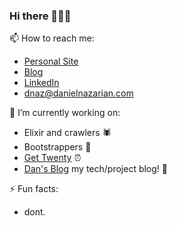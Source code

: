 ### Hi there 🐧🥸👹

📫 How to reach me:
- [Personal Site](https://danielnazarian.com)
- [Blog](https://blog.danielnazarian.com/blog)
- [LinkedIn](https://www.linkedin.com/in/daniel-nazarian)
- <dnaz@danielnazarian.com>

🔭 I’m currently working on:
- Elixir and crawlers 🕷
- Bootstrappers 🥾
- [Get Twenty](https://www.gettwenty.com) ⏰
- [Dan's Blog](https://blog.danielnazarian.com/blog/posts/) my tech/project blog! 📕

⚡ Fun facts:
- dont.


<!--
**dan1229/dan1229** is a ✨ _special_ ✨ repository because its `README.md` (this file) appears on your GitHub profile.

Here are some ideas to get you started:

- 🔭 I’m currently working on ...
- 🌱 I’m currently learning ...
- 👯 I’m looking to collaborate on ...
- 🤔 I’m looking for help with ...
- 💬 Ask me about ...
- 📫 How to reach me: ...
- 😄 Pronouns: ...
- ⚡ Fun fact: ...
-->
